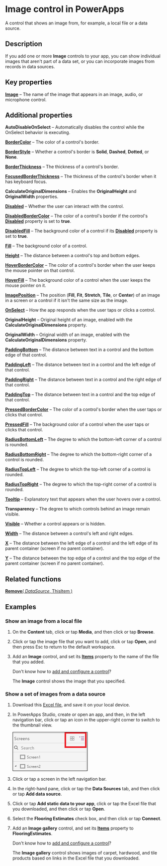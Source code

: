 <properties
    pageTitle="Image control: reference | Microsoft PowerApps"
    description="Information, including properties and examples, about the Image control"
    services=""
    suite="powerapps"
    documentationCenter="na"
    authors="fikaradz"
    manager="anneta"
    editor=""
    tags=""/>

<tags
   ms.service="powerapps"
   ms.devlang="na"
   ms.topic="article"
   ms.tgt_pltfrm="na"
   ms.workload="na"
    ms.date="10/25/2016"
   ms.author="fikaradz"/>

# Image control in PowerApps #
A control that shows an image from, for example, a local file or a data source.

## Description ##
If you add one or more **Image** controls to your app, you can show individual images that aren't part of a data set, or you can incorporate images from records in data sources.

## Key properties ##

**[Image](properties-visual.md)** – The name of the image that appears in an image, audio, or microphone control.

## Additional properties ##

**AutoDisableOnSelect** – Automatically disables the control while the OnSelect behavior is executing.

**[BorderColor](properties-color-border.md)** – The color of a control's border.

**[BorderStyle](properties-color-border.md)** – Whether a control's border is **Solid**, **Dashed**, **Dotted**, or **None**.

**[BorderThickness](properties-color-border.md)** – The thickness of a control's border.

**[FocusedBorderThickness](properties-color-border.md)** – The thickness of the control's border when it has keyboard focus.

**CalculateOriginalDimensions** – Enables the **OriginalHeight** and **OriginalWidth** properties.

**[Disabled](properties-core.md)** – Whether the user can interact with the control.

**[DisabledBorderColor](properties-color-border.md)** – The color of a control's border if the control's **[Disabled](properties-core.md)** property is set to **true**.

**[DisabledFill](properties-color-border.md)** – The background color of a control if its **[Disabled](properties-core.md)** property is set to **true**.

**[Fill](properties-color-border.md)** – The background color of a control.

**[Height](properties-size-location.md)** – The distance between a control's top and bottom edges.

**[HoverBorderColor](properties-color-border.md)** – The color of a control's border when the user keeps the mouse pointer on that control.

**[HoverFill](properties-color-border.md)** – The background color of a control when the user keeps the mouse pointer on it.

**[ImagePosition](properties-visual.md)** – The position (**Fill**, **Fit**, **Stretch**, **Tile**, or **Center**) of an image in a screen or a control if it isn't the same size as the image.

**[OnSelect](properties-core.md)** – How the app responds when the user taps or clicks a control.

**OriginalHeight** – Original height of an image, enabled with the **CalculateOriginalDimensions** property.

**OriginalWidth** – Original width of an image, enabled with the **CalculateOriginalDimensions** property.

**[PaddingBottom](properties-size-location.md)** – The distance between text in a control and the bottom edge of that control.

**[PaddingLeft](properties-size-location.md)** – The distance between text in a control and the left edge of that control.

**[PaddingRight](properties-size-location.md)** – The distance between text in a control and the right edge of that control.

**[PaddingTop](properties-size-location.md)** – The distance between text in a control and the top edge of that control.

**[PressedBorderColor](properties-color-border.md)** – The color of a control's border when the user taps or clicks that control.

**[PressedFill](properties-color-border.md)** – The background color of a control when the user taps or clicks that control.

**[RadiusBottomLeft](properties-size-location.md)** – The degree to which the bottom-left corner of a control is rounded.

**[RadiusBottomRight](properties-size-location.md)** – The degree to which the bottom-right corner of a control is rounded.

**[RadiusTopLeft](properties-size-location.md)** – The degree to which the top-left corner of a control is rounded.

**[RadiusTopRight](properties-size-location.md)** – The degree to which the top-right corner of a control is rounded.

**[Tooltip](properties-core.md)** – Explanatory text that appears when the user hovers over a control.

**Transparency** – The degree to which controls behind an image remain visible.

**[Visible](properties-core.md)** – Whether a control appears or is hidden.

**[Width](properties-size-location.md)** – The distance between a control's left and right edges.

**[X](properties-size-location.md)** – The distance between the left edge of a control and the left edge of its parent container (screen if no parent container).

**[Y](properties-size-location.md)** – The distance between the top edge of a control and the top edge of the parent container (screen if no parent container).

## Related functions ##

[**Remove**( *DataSource*, ThisItem )](../functions/function-remove-removeif.md)

## Examples ##
### Show an image from a local file ###
1. On the **Content** tab, click or tap **Media**, and then click or tap **Browse**.

1. Click or tap the image file that you want to add, click or tap **Open**, and then press Esc to return to the default workspace.

1. Add an **Image** control, and set its **[Items](properties-core.md)** property to the name of the file that you added.

	Don't know how to [add and configure a control](../add-configure-controls.md)?

	The **Image** control shows the image that you specified.

### Show a set of images from a data source ###
1. Download this [Excel file](https://pwrappssamples.blob.core.windows.net/samples/FlooringEstimates.xlsx), and save it on your local device.

1. In PowerApps Studio, create or open an app, and then, in the left navigation bar, click or tap an icon in the upper-right corner to switch to the  thumbnail view. 

    ![Toggle the views](./media/control-image/toggle-view.png)

1. Click or tap a screen in the left navigation bar.

1. In the right-hand pane, click or tap the **Data Sources** tab, and then click or tap **Add data source**.

1. Click or tap **Add static data to your app**, click or tap the Excel file that you downloaded, and then click or tap **Open**.

1. Select the **Flooring Estimates** check box, and then click or tap **Connect**.

1. Add an **Image gallery** control, and set its **[Items](properties-core.md)** property to **FlooringEstimates**.

	Don't know how to [add and configure a control](../add-configure-controls.md)?

	The **Image gallery** control shows images of carpet, hardwood, and tile products based on links in the Excel file that you downloaded.
